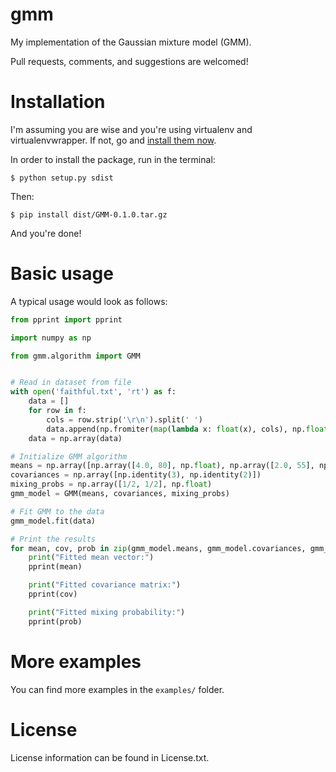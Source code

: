 gmm
=======

My implementation of the Gaussian mixture model (GMM).

Pull requests, comments, and suggestions are welcomed!

Installation
============
I'm assuming you are wise and you're using virtualenv and virtualenvwrapper. If not, go and [install them now](http://virtualenvwrapper.readthedocs.org/en/latest/).

In order to install the package, run in the terminal:

``` console
$ python setup.py sdist
```

Then:

``` console
$ pip install dist/GMM-0.1.0.tar.gz
```

And you're done!

Basic usage
===========

A typical usage would look as follows:

``` python
from pprint import pprint

import numpy as np

from gmm.algorithm import GMM


# Read in dataset from file
with open('faithful.txt', 'rt') as f:
    data = []
    for row in f:
        cols = row.strip('\r\n').split(' ')
        data.append(np.fromiter(map(lambda x: float(x), cols), np.float))
    data = np.array(data)

# Initialize GMM algorithm
means = np.array([np.array([4.0, 80], np.float), np.array([2.0, 55], np.float)])
covariances = np.array([np.identity(3), np.identity(2)])
mixing_probs = np.array([1/2, 1/2], np.float)
gmm_model = GMM(means, covariances, mixing_probs)

# Fit GMM to the data
gmm_model.fit(data)

# Print the results
for mean, cov, prob in zip(gmm_model.means, gmm_model.covariances, gmm_model.mixing_probs):
    print("Fitted mean vector:")
    pprint(mean)

    print("Fitted covariance matrix:")
    pprint(cov)

    print("Fitted mixing probability:")
    pprint(prob)
```

More examples
=============
You can find more examples in the ```examples/``` folder.

License
=======

License information can be found in License.txt.